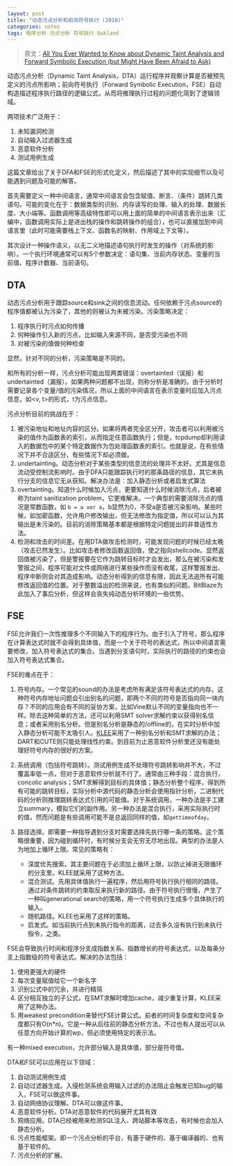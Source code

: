 ```yaml
---
layout: post
title: "动态污点分析和前向符号执行 (2010)"
categories: notes
tags: 程序分析 污点分析 符号执行 Oakland 
---
```


> 原文：[All You Ever Wanted to Know about Dynamic Taint Analysis and Forward Symbolic Execution (but Might Have Been Afraid to Ask)][src] 

[src]: http://dl.acm.org/citation.cfm?id=1849981

动态污点分析（Dynamic Taint Analysis，DTA）运行程序并观察计算是否被预先定义的污点所影响；前向符号执行（Forward Symbolic Execution，FSE）自动构造描述程序执行路径的逻辑公式，从而将推理执行过程的问题化简到了逻辑领域。

两项技术广泛用于：

1. 未知漏洞检测
2. 自动输入过滤器生成
3. 恶意软件分析
4. 测试用例生成

这篇文章给出了关于DFA和FSE的形式化定义，然后描述了其中的实现细节以及可能遇到问题及可能的解答。

首先需要定义一种中间语言，通常中间语言会包含赋值、断言、（条件）跳转几类语句。可能的变化在于：数据类型的识别、内存读写的处理、输入的处理、数据长度、大小端等。函数调用等高级特性即可以用上面的简单的中间语言表示出来（汇编中，函数调用实际上是进出栈的操作和跳转操作的组合），也可以直接加到中间语言里（此时可能需要栈上下文、函数名的映射、作用域上下文等）。

其次设计一种操作语义，以无二义地描述语句执行时发生的操作（对系统的影响）。一个执行环境通常可以有5个参数决定：语句集、当前内存状态、变量的当前值、程序计数器、当前语句。

## DTA

动态污点分析用于跟踪source和sink之间的信息流动。任何依赖于污点source的程序值都被认为污染了，其他的则被认为未被污染。污染策略决定：

1. 程序执行时污点如何传播
2. 何种操作引入新的污点，比如输入来源不同，是否受污染也不同
3. 对被污染的值做何种检查

显然，针对不同的分析，污染策略是不同的。

和所有的分析一样，污点分析可能出现两类错误：overtainted（误报）和undertainted（漏报）。如果两种问题都不出现，则称分析是准确的。由于分析时需要记录各个变量/值的污染情况，所以上面的中间语言在表示变量时应加入污点信息，如<v, t>的形式，t为污点信息。

污点分析目前的挑战在于：

1. 被污染地址和地址内容的区分。如果将两者完全区分开，攻击者可以利用被污染的值作为函数表的索引，从而指定任意函数执行；但是，tcpdump却利用读入的数据包中的某个特定数据作为包处理函数表的索引。也就是说，在有些情况下并不合适区分，有些情况下却必须做。
2. undertainting。动态分析对于某些类型的信息流的处理并不太好。尤其是信息流动受控制流影响时。由于DFA只能跟踪执行时的那条路径的信息，其它未执行分支的信息它无从获知。解决办法是：加入静态分析或者启发式算法
3. overtainting。知道什么时候加入污点，更要知道什么时候消除污点，后者被称为taint sanitization problem，它更难解决。一个典型的需要消除污点的情况是常数函数，如 `b = a xor a`，b显然为0，不受a是否被污染影响。某些时候，如加密函数，允许用户修改输出，但无法修改为指定值，所以可以认为其输出是未污染的。目前的消除策略基本都是根据特定问题提出的非普适性方法。
4. 检测和攻击的时间差。在用DTA做攻击检测时，可能发现问题的时候已经太晚（攻击已然发生）。比如攻击者修改函数返回值，使之指向shellcode。显然返回值被污染了，但是警报要在它作为跳转目标时才会发出，那么在被污染和发警报之间，程序可能对文件或网络进行某些操作而没有收尾，这样警报发出、程序中断则会对其造成影响。动态分析得到的信息有限，因此无法追所有可能修改返回值的位置。对于整数溢出的检测来说，也有类似的问题。BitBlaze为此加入了事后分析，但这样会丧失纯动态分析环境的一些优势。

## FSE

FSE允许我们一次性推理多个不同输入下的程序行为。由于引入了符号，那么程序在计算表达式时就不会得到具体值，而是一个关于符号的表达式，所以中间语言需要修改，加入符号表达式的集合。当遇到分支语句时，实际执行的路径的约束也会加入符号表达式集合。

FSE的难点在于：

1. 符号内存。一个常见的sound的办法是考虑所有满足该符号表达式的内存。这种符号内存地址问题会引出别名的问题，即两个不同的符号是否指向同一块内存？不同的应用会有不同的妥协方案，比如Vine默认不同的变量指向也不一样。除去这种简单的方法，还可以利用SMT solver求解约束以获得别名信息；或者采用别名分析。但是别名分析是静态的/offline的，在实时分析中加入静态分析可能不太吸引人。[KLEE][klee]采用了一种别名分析和SMT求解的办法；DART和CUTE则只能处理线性约束。到目前为止恶意软件分析里还没有能处理好符号内存的很好的方案。
2. 系统调用（包括符号跳转）。测试用例生成不处理符号跳转影响并不大，不过覆盖率低一点，但对于恶意软件分析就不行了。通常由三种手段：混合执行，concolic analysis；SMT求解得到目标的具体值；静态分析整个程序，得到所有可能的跳转目标，实际分析中源代码的静态分析会使用指针分析，二进制代码的分析则推理跳转表达式引用的可能值。对于系统调用，一种办法是手工建立summary，模拟它们的副作用。另一种办法是混合执行，采用实际执行时的值，然而问题是有些调用可能不是总返回同样的值，如`gettimeofday`。
3. 路径选择。即需要一种指导遇到分支时需要选择先执行哪一条的策略。这个策略很重要，因为碰到循环时，有时候分支会无穷无尽地出现。典型的办法是人为地加上循环上限。常见的策略有：
   
    * 深度优先搜索。其主要问题在于必须加上循环上限，以防止掉进无限循环的分支里。KLEE就采用了这种方法。
    * 混合测试。先用具体值执行一遍程序，然后用符号执行执行相同的路径。通过对条件跳转的约束取反来执行新的路径。由于符号执行很慢，产生了一种叫generational search的策略，用一个符号执行生成多个具体执行的输入。
    * 随机路径。KLEE也采用了这样的策略。
    * 启发式。如当前执行点到未执行指令的距离，过去多久没有执行到未执行指令，之类。

FSE会导致执行时间和程序分支成指数关系、指数增长的符号表达式，以及每条分支上指数级的符号表达式。解决的办法包括：

1. 使用更强大的硬件
2. 每次变量赋值给它一个新名字
3. 识别公式中的冗余，并进行精简
4. 区分相互独立的子公式，在SMT求解时增加cache，减少重复计算，KLEE采用了这种办法。
5. 用weakest precondition来替代FSE计算公式。前者的时间复杂度和空间复杂度都只有O(n*n)。它是一种从后往前的静态分析方法，不过也有人提出可以从任意方向开始计算的wp，但必须使用特定的表示法。

有一种mixed execution，允许部分输入是具体值，部分是符号值。

DTA和FSE可以应用在以下领域：

1. 自动测试用例生成
2. 自动过滤器生成。入侵检测系统会用输入过滤的办法阻止会触发已知bug的输入，FSE可以做这件事。
3. 自动网络协议理解。DTA可以做这件事。
4. 恶意软件分析。DTA对恶意软件的代码展开尤其有效
5. 网络应用。DTA已经被用来检测SQL注入、跨站脚本等攻击，有时候也会加入静态分析。
6. 污点性能框架。即一个污点分析的平台，有基于硬件的、基于编译器的、也有基于软件的。
7. 污点分析的扩展。


[klee]: http://klee.github.io/klee/